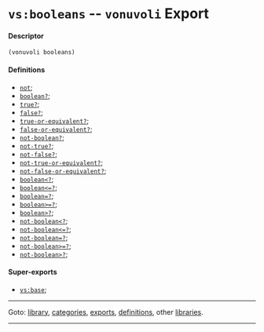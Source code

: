 

<a id='export__vonuvoli__vs_3a_booleans'></a>

# `vs:booleans` -- `vonuvoli` Export


<a id='export__vonuvoli__vs_3a_booleans__descriptor'></a>

#### Descriptor

````
(vonuvoli booleans)
````


<a id='export__vonuvoli__vs_3a_booleans__definitions'></a>

#### Definitions

 * [`not`](../../vonuvoli/definitions/not.md#definition__vonuvoli__not);
 * [`boolean?`](../../vonuvoli/definitions/boolean_3f.md#definition__vonuvoli__boolean_3f);
 * [`true?`](../../vonuvoli/definitions/true_3f.md#definition__vonuvoli__true_3f);
 * [`false?`](../../vonuvoli/definitions/false_3f.md#definition__vonuvoli__false_3f);
 * [`true-or-equivalent?`](../../vonuvoli/definitions/true-or-equivalent_3f.md#definition__vonuvoli__true-or-equivalent_3f);
 * [`false-or-equivalent?`](../../vonuvoli/definitions/false-or-equivalent_3f.md#definition__vonuvoli__false-or-equivalent_3f);
 * [`not-boolean?`](../../vonuvoli/definitions/not-boolean_3f.md#definition__vonuvoli__not-boolean_3f);
 * [`not-true?`](../../vonuvoli/definitions/not-true_3f.md#definition__vonuvoli__not-true_3f);
 * [`not-false?`](../../vonuvoli/definitions/not-false_3f.md#definition__vonuvoli__not-false_3f);
 * [`not-true-or-equivalent?`](../../vonuvoli/definitions/not-true-or-equivalent_3f.md#definition__vonuvoli__not-true-or-equivalent_3f);
 * [`not-false-or-equivalent?`](../../vonuvoli/definitions/not-false-or-equivalent_3f.md#definition__vonuvoli__not-false-or-equivalent_3f);
 * [`boolean<?`](../../vonuvoli/definitions/boolean_3c_3f.md#definition__vonuvoli__boolean_3c_3f);
 * [`boolean<=?`](../../vonuvoli/definitions/boolean_3c_3d_3f.md#definition__vonuvoli__boolean_3c_3d_3f);
 * [`boolean=?`](../../vonuvoli/definitions/boolean_3d_3f.md#definition__vonuvoli__boolean_3d_3f);
 * [`boolean>=?`](../../vonuvoli/definitions/boolean_3e_3d_3f.md#definition__vonuvoli__boolean_3e_3d_3f);
 * [`boolean>?`](../../vonuvoli/definitions/boolean_3e_3f.md#definition__vonuvoli__boolean_3e_3f);
 * [`not-boolean<?`](../../vonuvoli/definitions/not-boolean_3c_3f.md#definition__vonuvoli__not-boolean_3c_3f);
 * [`not-boolean<=?`](../../vonuvoli/definitions/not-boolean_3c_3d_3f.md#definition__vonuvoli__not-boolean_3c_3d_3f);
 * [`not-boolean=?`](../../vonuvoli/definitions/not-boolean_3d_3f.md#definition__vonuvoli__not-boolean_3d_3f);
 * [`not-boolean>=?`](../../vonuvoli/definitions/not-boolean_3e_3d_3f.md#definition__vonuvoli__not-boolean_3e_3d_3f);
 * [`not-boolean>?`](../../vonuvoli/definitions/not-boolean_3e_3f.md#definition__vonuvoli__not-boolean_3e_3f);


<a id='export__vonuvoli__vs_3a_booleans__super-exports'></a>

#### Super-exports

 * [`vs:base`](../../vonuvoli/exports/vs_3a_base.md#export__vonuvoli__vs_3a_base);

----

Goto: [library](../../vonuvoli/_index.md#library__vonuvoli), [categories](../../vonuvoli/categories/_index.md#toc__vonuvoli__categories), [exports](../../vonuvoli/exports/_index.md#toc__vonuvoli__exports), [definitions](../../vonuvoli/definitions/_index.md#toc__vonuvoli__definitions), other [libraries](../../_libraries.md#toc__libraries).

----

